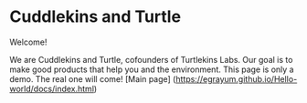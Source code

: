 # Cuddlekins and Turtle

Welcome!

We are Cuddlekins and Turtle, cofounders of Turtlekins Labs.
Our goal is to make good products that help you and the environment.
This page is only a demo. The real one will come!
[Main page] (https://egrayum.github.io/Hello-world/docs/index.html)

